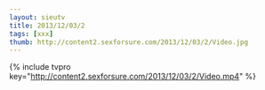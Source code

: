 ```yaml
--- 
layout: sieutv
title: 2013/12/03/2
tags: [xxx]
thumb: http://content2.sexforsure.com/2013/12/03/2/Video.jpg
---
```

{% include tvpro key="http://content2.sexforsure.com/2013/12/03/2/Video.mp4" %} 
